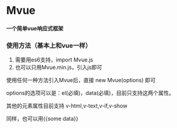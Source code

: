 # Mvue
#### 一个简单vue响应式框架

### 使用方法（基本上和vue一样）
1. 需要用es6支持，import Mvue.js
2. 也可以只用Mvue.min.js，引入js即可

使用任何一种方法引入Mvue后，直接 new Mvue(options) 即可

options的选项可以是：el(必填)，data(必填)，目前只支持这两个属性。

其他的元素属性目前支持 v-html,v-text,v-if,v-show

同样，也可以用{{some data}}
